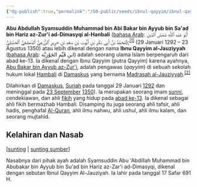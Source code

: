 ```yaml
---
{"dg-publish":true,"permalink":"/50-public/seeds/ibnul-qayyim/ibnul-qayyim-al-jauziyyah-wikipedia-bahasa-indonesia-ensiklopedia-bebas/","title":"Ibnul Qayyim al-Jauziyyah - Wikipedia bahasa Indonesia, ensiklopedia bebas","tags":["clippings"]}
---
```


**Abu Abdullah Syamsuddin Muhammad bin Abi Bakar bin Ayyub bin Sa'ad bin Hariz az-Zur'i ad-Dimasyqi al-Hanbali** ([bahasa Arab](https://id.wikipedia.org/wiki/Bahasa_Arab "Bahasa Arab"): أَبُو عَبْدِ ٱللَّٰهِ شَمْسُ ٱلدِّينِ مُحَمَّدُ بْنُ أَبِي بَكْرِ بْنِ أَيُّوبَ بْنِ سَعْدِ بْنِ حَرِيزٍ ٱلزُّرْعِيُّ ٱلدِّمَشْقِيُّ ٱلْحَنْبَلِيُّ);<sup id="cite_ref-1" class="reference"><a href="https://id.wikipedia.org/wiki/#cite_note-1"><span class="cite-bracket">[</span>1<span class="cite-bracket">]</span></a></sup> (29 Januari 1292 – 23 Agustus 1350) atau lebih dikenal dengan nama **Ibnu Qayyim al-Jauziyyah** ([bahasa Arab](https://id.wikipedia.org/wiki/Bahasa_Arab "Bahasa Arab"): ابنِ قَيِّمِ الجَوْزِيَّة) adalah seorang ulama Islam berpengaruh dari abad ke-13. Ia dikenal dengan Ibnu Qayyim (putra Qayyim) karena ayahnya, [Abu Bakar bin Ayyub az-Zur'i](https://ar.wikipedia.org/wiki/%D8%A3%D8%A8%D9%88_%D8%A8%D9%83%D8%B1_%D9%82%D9%8A%D9%85_%D8%A7%D9%84%D8%AC%D9%88%D8%B2%D9%8A%D8%A9 "ar:أبو بكر قيم الجوزية"), adalah pengawas (*qayyim*) di sebuah sekolah hukum lokal [Hambali](https://id.wikipedia.org/wiki/Hambali "Hambali") di [Damaskus](https://id.wikipedia.org/wiki/Damaskus "Damaskus") yang bernama [Madrasah al-Jauziyyah](https://ar.wikipedia.org/wiki/%D8%A7%D9%84%D9%85%D8%AF%D8%B1%D8%B3%D8%A9_%D8%A7%D9%84%D8%AC%D9%88%D8%B2%D9%8A%D8%A9 "ar:المدرسة الجوزية").<sup id="cite_ref-Holtzman208_2-0" class="reference"><a href="https://id.wikipedia.org/wiki/#cite_note-Holtzman208-2"><span class="cite-bracket">[</span>2<span class="cite-bracket">]</span></a></sup>

Dilahirkan di [Damaskus](https://id.wikipedia.org/wiki/Damaskus "Damaskus"), [Suriah](https://id.wikipedia.org/wiki/Suriah "Suriah") pada tanggal 29 Januari [1292](https://id.wikipedia.org/wiki/1292 "1292") dan meninggal pada [23 September](https://id.wikipedia.org/wiki/23_September "23 September") [1350](https://id.wikipedia.org/wiki/1350 "1350")). Ia merupakan seorang imam [sunni](https://id.wikipedia.org/wiki/Sunni "Sunni"), cendekiawan, dan ahli [fikih](https://id.wikipedia.org/wiki/Fikih "Fikih") yang hidup pada [abad ke-13](https://id.wikipedia.org/wiki/Abad_ke-13 "Abad ke-13"). Ia dikenal sebagai ahli fikih bermazhab Hambali. Disamping itu juga seorang ahli tafsir, ahli hadis, penghafal [Al-Quran](https://id.wikipedia.org/wiki/Al-Quran "Al-Quran"), ahli ilmu nahwu, ahli ushul, ahli ilmu kalam, dan seorang mujtahid.

## Kelahiran dan Nasab

\[[sunting](https://id.wikipedia.org/w/index.php?title=Ibnul_Qayyim_al-Jauziyyah&veaction=edit&section=1 "Sunting bagian: Kelahiran dan Nasab") | [sunting sumber](https://id.wikipedia.org/w/index.php?title=Ibnul_Qayyim_al-Jauziyyah&action=edit&section=1 "Sunting kode sumber bagian: Kelahiran dan Nasab")\]

Nasabnya dari pihak ayah adalah Syamsuddin Abu 'Abdillah Muhammad bin Abubakar bin Ayyub bin Su'ad bin Hariz az-Zar'i ad-Dimasyqi, dikenal dengan sebutan Ibnul Qayyim Al-Jauziyah. Ia lahir pada tanggal 17 Safar 691 H.